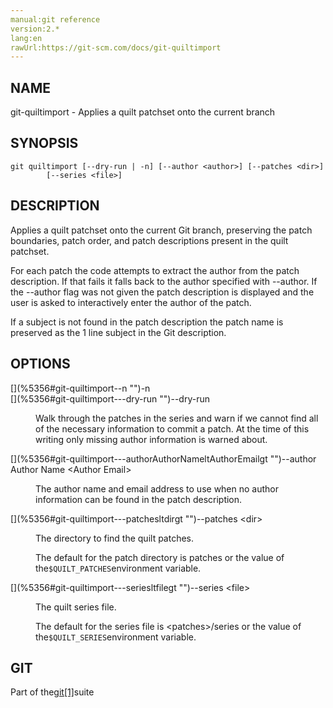 ```yaml
---
manual:git reference
version:2.*
lang:en
rawUrl:https://git-scm.com/docs/git-quiltimport
---
```



## [](%5356#_name "")NAME<a name="_name"></a>


git-quiltimport - Applies a quilt patchset onto the current branch





## [](%5356#_synopsis "")SYNOPSIS<a name="_synopsis"></a>

```
git quiltimport [--dry-run | -n] [--author <author>] [--patches <dir>]
		[--series <file>]
```




## [](%5356#_description "")DESCRIPTION<a name="_description"></a>


Applies a quilt patchset onto the current Git branch, preserving the patch boundaries, patch order, and patch descriptions present in the quilt patchset.




For each patch the code attempts to extract the author from the patch description. If that fails it falls back to the author specified with --author. If the --author flag was not given the patch description is displayed and the user is asked to interactively enter the author of the patch.




If a subject is not found in the patch description the patch name is preserved as the 1 line subject in the Git description.





## [](%5356#_options "")OPTIONS<a name="_options"></a>
<dl><dt id='git-quiltimport--n'>[](%5356#git-quiltimport--n "")-n</dt><dt id='git-quiltimport---dry-run'>[](%5356#git-quiltimport---dry-run "")--dry-run</dt><dd>

Walk through the patches in the series and warn if we cannot find all of the necessary information to commit a patch. At the time of this writing only missing author information is warned about.

</dd><dt id='git-quiltimport---authorAuthorNameltAuthorEmailgt'>[](%5356#git-quiltimport---authorAuthorNameltAuthorEmailgt "")--author Author Name &lt;Author Email&gt;</dt><dd>

The author name and email address to use when no author information can be found in the patch description.

</dd><dt id='git-quiltimport---patchesltdirgt'>[](%5356#git-quiltimport---patchesltdirgt "")--patches &lt;dir&gt;</dt><dd>

The directory to find the quilt patches.



The default for the patch directory is patches or the value of the`$QUILT_PATCHES`environment variable.


</dd><dt id='git-quiltimport---seriesltfilegt'>[](%5356#git-quiltimport---seriesltfilegt "")--series &lt;file&gt;</dt><dd>

The quilt series file.



The default for the series file is &lt;patches&gt;/series or the value of the`$QUILT_SERIES`environment variable.


</dd></dl>



## [](%5356#_git "")GIT<a name="_git"></a>


Part of the[git[1]](%2248    "")suite





